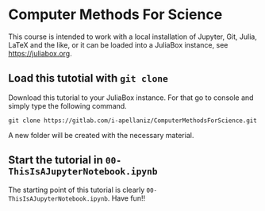 # Computer Methods For Science

This course is intended to work with a local installation of Jupyter, Git, Julia, LaTeX and the like, or it can be loaded into a JuliaBox instance, see https://juliabox.org.

## Load this tutotial with `git clone`

Download this tutorial to your JuliaBox instance. For that go to console and simply type the following command.
```shell
git clone https://gitlab.com/i-apellaniz/ComputerMethodsForScience.git
```
A new folder will be created with the necessary material.

## Start the tutorial in `00-ThisIsAJupyterNotebook.ipynb`

The starting point of this tutorial is clearly `00-ThisIsAJupyterNotebook.ipynb`. Have fun!!
